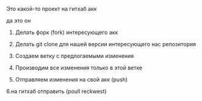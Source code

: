 Это какой-то проект на гитхаб акк

да это он

1. Делать форк (fork) интересующего акк

2. Делать git clone для нашей версии интересующего нас репозитория

3. Создаем ветку с предлогаемыми изменения

4. Производим все изменения только в этой ветке

5. Отправляем изменения на свой акк (push)

6.на гитхаб отправить (poull reckwest)